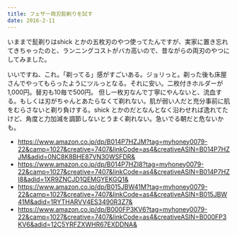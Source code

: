 ```yaml
---
title: フェザー両刃髭剃りを試す
date: 2016-2-11
---
```


いままで髭剃りはshick とかの五枚刃のやつ使ってたんですが、実家に置き忘れてきちゃったのと、ランニングコストがバカ高いので、昔ながらの両刃のやつにしてみました。

いいですね、これ。「剃ってる」感がすごいある。ジョリっと。剃った後も床屋さんでやってもらったようにツルっとなる。それに安い。二枚付きホルダーが1,000円。替刃も10毎で500円。 但し一枚刃なんで丁寧にやんないと、流血する。もしくは刃がちゃんとあたらなくて剃れない。肌が弱い人だと充分事前に肌をむらさないと剃り負けする。shick とかのだとなんとなく沿わせれば逸れてたけど、角度と力加減を調節しないとうまく剃れない。急いでる朝だと危ないかも。


- https://www.amazon.co.jp/dp/B014P7HZJM?tag=myhoney0079-22&camp=1027&creative=7407&linkCode=as4&creativeASIN=B014P7HZJM&adid=0NC8K8BHE87VN30WSFDR&
- https://www.amazon.co.jp/dp/B014P7HZI8?tag=myhoney0079-22&camp=1027&creative=7407&linkCode=as4&creativeASIN=B014P7HZI8&adid=1XR9ZNCJD1QEMGYEKGQ1&
- https://www.amazon.co.jp/dp/B015JBW41M?tag=myhoney0079-22&camp=1027&creative=7407&linkCode=as4&creativeASIN=B015JBW41M&adid=1RYTHARVV4ES3490R3Z7&
- https://www.amazon.co.jp/dp/B000FP3KV6?tag=myhoney0079-22&camp=1027&creative=7407&linkCode=as4&creativeASIN=B000FP3KV6&adid=12C5YRFZXWHR67EXDDNA&
